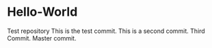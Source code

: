 # Hello-World
Test repository
This is the test commit.
This is a second commit.
Third Commit.
Master commit.
